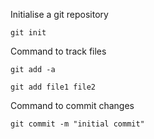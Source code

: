 Initialise a git repository

```
git init
```

Command to track files

```
git add -a

git add file1 file2
```

Command to commit changes

```
git commit -m "initial commit"
```

